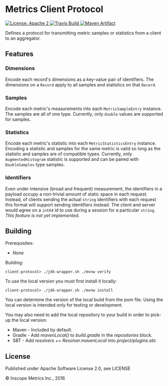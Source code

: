 Metrics Client Protocol
===========================

<a href="https://raw.githubusercontent.com/InscopeMetrics/client-protocol/master/LICENSE">
    <img src="https://img.shields.io/hexpm/l/plug.svg"
         alt="License: Apache 2">
</a>
<a href="https://travis-ci.org/InscopeMetrics/client-protocol/">
    <img src="https://travis-ci.org/InscopeMetrics/client-protocol.png"
         alt="Travis Build">
</a>
<a href="http://search.maven.org/#search%7Cga%7C1%7Cg%3A%22io.inscopemetrics.metrics%22%20a%3A%22client-protocol%22">
    <img src="https://img.shields.io/maven-central/v/io.inscopemetrics.metrics/client-protocol.svg"
         alt="Maven Artifact">
</a>

Defines a protocol for transmitting metric samples or statistics from a client to an aggregator.

Features
--------

### Dimensions

Encode each record's dimensions as a key-value pair of identifiers. The dimensions on a `Record` apply to all samples and statistics on
that `Record`.

### Samples

Encode each metric's measurements into each `MetricSampleEntry` instance. The samples are all of one type. Currently, only `double` values
are supported for samples.

### Statistics

Encode each metric's statistic into each `MetricStatisticsEntry` instance. Encoding a statistic and samples for the same metric is valid
so long as the statistic and samples are of compatible types. Currently, only `AugmentedHistogram` statistic is supported and can be paired
with `DoubleSamples` type samples.

### Identifiers

Even under intensive (broad and frequent) measurement, the identifiers in a payload occupy a non-trivial amount of static space in each
request. Instead, of clients sending the actual `string` identifiers with each request this format will support sending identifiers instead.
The client and server would agree on a `int64` id to use during a session for a particular `string`. _This feature is not yet implemented_.

Building
--------

Prerequisites:
* _None_

Building:

    client-protocol> ./jdk-wrapper.sh ./mvnw verify

To use the local version you must first install it locally:

    client-protocol> ./jdk-wrapper.sh ./mvnw install

You can determine the version of the local build from the pom file.  Using the local version is intended only for testing or development.

You may also need to add the local repository to your build in order to pick-up the local version:

* Maven - Included by default.
* Gradle - Add *mavenLocal()* to *build.gradle* in the *repositories* block.
* SBT - Add *resolvers += Resolver.mavenLocal* into *project/plugins.sbt*.

License
-------

Published under Apache Software License 2.0, see LICENSE

&copy; Inscope Metrics Inc., 2016
